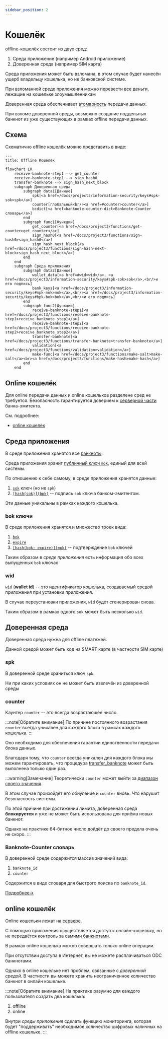 ```yaml
---
sidebar_position: 2
---
```

# Кошелёк

offline-кошелёк состоит из двух сред:
1. Среда приложение (например Android приложение)
2. Доверенная среда (например SIM карта)

Среда приложения может быть взломана, 
в этом случае будет нанесён ущерб владельцу кошелька, 
но не банковской системе. 

При взломанной среде приложения 
можно перевести все деньги, лежащие на кошельке
злоумышленникам

Доверенная среда обеспечивает 
[атомарность](../../../dc/money/index.md#атомарная-операция-передачи)
передачи данных.

При взломе доверенной среды,
возможно создание поддельных банкнот
из уже существующих
в рамках offline передачи данных.

## Схема

Схематично offline кошелёк можно представить в виде:

```mermaid
---
title: Offline Кошелёк
---
flowchart LR
    receive-banknote-step1 --> get_counter
    receive-banknote-step1 --> sign_hash0
    transfer-banknote --> sign_hash_next_block
    subgraph Доверенная среда 
        subgraph data1[Данные]
            spk[<a href=/docs/project3/information-security/keys#spk-sok>spk</a>]
            counter[глобальный<br/><a href=#counter>counter</a>]
            bcdict[<a href=banknote-counter-dict>Banknote-Counter словарь</a>]
        end
        subgraph func1[Функции]
            get_counter[<a href=/docs/project3/functions/get-counter>get_counter</a>]
            sign_hash0[<a href=/docs/project3/functions/sign-hash0>sign_hash0</a>]
            sign_hash_next_block[<a href=/docs/project3/functions/sign-hash-next-block>sign_hash_next_block</a>]        
        end
    end
    subgraph Среда приложения
        subgraph data2[Данные]
            wallet_data[<a href=#wid>wid</a>, <a href=/docs/project3/information-security/keys#spk-sok>sok</a>,<br/>и его подпись]
            bank_keys[<a href=/docs/project3/information-security/keys#mpk-mok>mok</a>,<br/><a href=/docs/project3/information-security/keys#bpk-bok>bok</a>,<br/>и его подпись]
        end
        subgraph func2[Функции]
            receive-banknote-step1[<a href=/docs/project3/functions/receive-banknote-step1>receive_banknote_step1</a>]
            receive-banknote-step2[<a href=/docs/project3/functions/receive-banknote-step2>receive_banknote_step2</a>]
            transfer-banknote[<a href=/docs/project3/functions/transfer-banknote>transfer-banknote</a>]
            validation[<a href=/docs/project3/functions/validation>validation</a>]
            make-func[<a href=/docs/project3/functions/make-salt>make-salt</a><br><a href=/docs/project3/functions/make-hash>make-hash</a>]
        end
    end
```


## Online кошелёк

Для online передачи данных и online
кошельков разделене сред не требуется.
Безопасность гарантируется
доверием к
[серверной части](../bank/server.md)
банка-эмитента.

См. подробнее:
* [online кошелёк](online.md)


## Среда приложения

В среде приложения 
хранятся все 
[банкноты](../../banknote/index.md).

Среда приложения хранит 
[публичный ключ `mok`](../../information-security/keys.md#mpk-mok),
единый для всей системы.


По отношению к себе самому,
в среде приложения хранятся данные:
1. [`sok`](../../information-security/keys.md#spk-sok) ключ (но не `spk`)
2. [`[hash(sok)](bpk)`](../../information-security/keys.md#spk-sok) -- подпись `sok` ключа банком-эмитентом.

Эти данные уникальны в рамках каждого кошелька.

### bok ключи

В среде приложения хранятся
и множество
троек вида:
1. [`bok`](../../information-security/keys.md#bpk-bok)
2. [`expire`](../../information-security/keys.md#expire)
3. [`[hash(bok; expire)](mpk)`](../../information-security/keys.md#подпись-bok-ключа) -- подтверждение `bok` ключей

Таким образом в
*среде приложения*
есть информация обо всех 
выпущенных `bok`
ключах

### wid

`wid` (**wallet id**) -- это идентификатор кошелька,
создаваемый средой приложения при установки приложения.

В случае переустановки приложения, `wid`
будет сгенерирован снова. 

Таким образом в рамках одного `sok`
может быть несколько `wid`.



## Доверенная среда

Доверенная среда
нужна для offline 
платежей.

Данной средой
может быть код
на SMART карте (в частности SIM карте)

### spk
В доверенной среде храниться ключ `spk`.

Ни при каких 
условиях
он не может быть извлечён из доверенной среды

### counter

Каунтер `counter` -- 
это всегда 
возрастающее число.

:::note[Обратите внимание]
По причине постоянного возрастания
`counter`
всегда уникален для каждого блока
в рамках каждого кошелька.
:::

Оно необходимо для обеспечения 
гарантии единственности
передачи блока данных. 

Благодаря тому, что 
`counter`
всегда уникален для каждого блока 
мы можем гарантировать, 
что процедура
[transfer_banknote](../../functions/transfer-banknote.md)
может быть выполнена только один раз.

:::warning[Замечание]
Теоретически
`counter`
может выйти за 
[диапазон своего значения](https://en.wikipedia.org/wiki/Range_(computer_programming)).

В этом случае произойдёт его обнуление и
`counter` вновь. Что нарушит безопасность системы.

По этой причине при достижении лимита, 
доверенная среда **блокируется**
и уже не может быть использована для приёма новых банкнот.

Однако на практике 64-битное число
дойдёт до своего предела очень не скоро.
:::


### Banknote-Counter словарь

В доверенной среде
содержится массив значений
вида:
1. `banknote_id`
2. `counter`

Содержится в виде словаря 
для быстрого поиска по `banknote_id`.

[Подробнее->](banknote-counter-dict.md)

## online кошелёк

Online кошельки
лежат на 
[сервере](../bank/server.md).

С помощью приложения
осуществляется доступ к 
онлайн-кошельку,
но не передаётся контроль за самими 
[банкнотами](../../banknote/index.md).

В рамках online
кошелька можно совершать
только online операции.

При отсутствии доступа в Интернет,
вы не можете расплачиваться 
ODC банкнотами.

Однако в online кошельке
нет проблем, связанные
с *доверенной средой*.
В частности вы можете хранить 
неограниченное количество банкнот
в онлайн кошельке.

:::note[Обратите внимание]
На практике разумно 
для каждого пользователя 
создать два кошелька:
1. offline
2. online

Внутри *среды приложения*
сделать функцию мониторинга,
которая будет 
"поддерживать"
необходимое количество цифровых наличных
на offline кошельке.
:::